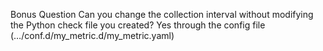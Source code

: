 Bonus Question Can you change the collection interval without modifying the Python check file you created? Yes through the config file (…/conf.d/my_metric.d/my_metric.yaml)

